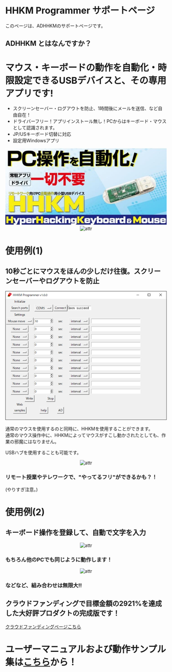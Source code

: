  # HHKM Programmer サポートページ
このページは、ADHHKMのサポートページです。

 ## ADHHKM とはなんですか？
 # マウス・キーボードの動作を自動化・時限設定できるUSBデバイスと、その専用アプリです!
 - スクリーンセーバー・ログアウトを防止、1時間後にメールを送信、など自由自在！
 - ドライバーフリー！アプリインストール無し！PCからはキーボード・マウスとして認識されます。
 - JP/USキーボード切替に対応
 - 設定用Windowsアプリ

<div align="center">
<img src="src/documents/images/ADHHKM.jpg" alt="attr" title="ADHHKM">
</div>
<div align="center">
<img src="src/documents/gif/connect_git_vga_10fps.gif" alt="attr" title="接続">
</div>

 # 使用例(1)
 ## 10秒ごとにマウスをほんの少しだけ往復。スクリーンセーバーやログアウトを防止
<div align="center">
<img src="src/documents/images/sample_1_mouse_move.PNG" alt="attr" title="mouse_move">
</div>

通常のマウスを使用するのと同時に、HHKMを使用することができます。  
通常のマウス操作中に、HHKMによってマウスがすこし動かされたとしても、作業の邪魔にはなりません。

USBハブを使用することも可能です。
<div align="center">
<img src="src/documents/images/USBHub.JPG" alt="attr" title="USB Hub">
</div>

 ### リモート授業やテレワークで、"やってるフリ"ができるかも？！
 (やりすぎ注意。)


 # 使用例(2)
 ## キーボード操作を登録して、自動で文字を入力
<div align="center">
<img src="src/documents/gif/hello_gif2_vga_5fps.gif" alt="attr" title="type hello">
</div>

 ### もちろん他のPCでも同じように動作します！
<div align="center">
<img src="src/documents/gif/otherpc_gif_vga_5fps.gif" alt="attr" title="other PC">
</div>

 ### などなど、組み合わせは無限大!!

 ## クラウドファンディングで目標金額の2921%を達成した大好評プロダクトの完成版です！

[クラウドファンディングページこちら](https://www.makuake.com/project/narrativelab_hhkm/)

 # ユーザーマニュアルおよび動作サンプル集は[こちら](Manual.md)から！